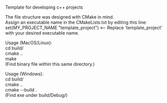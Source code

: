 Template for developing c++ projects 

The file structure was designed with CMake in mind.<br />
Assign an executable name in the CMakeLists.txt by editing this line:<br />
  set(MY_PROJECT_NAME "template_project") <-- Replace 'template_project' with your desired executable name.<br />

Usage (MacOS/Linux):<br />
cd build/<br />
cmake ..<br />
make<br />
(Find binary file within this same directory.)

Usage (Windows):<br />
cd build/<br />
cmake ..<br />
cmake --build .<br />
(Find exe under build/Debug/)<br />